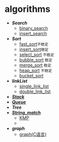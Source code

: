# algorithms
* ***Search***
  * [binary_search](https://github.com/hapi666/Data-structure/blob/master/search/binary-search/BinarySearch.go)
  * [insert_search](https://github.com/hapi666/Data-structure/blob/master/search/insert-search/main.go)
* ***Sort***
  * [fast_sort](https://github.com/hapi666/algorithms/blob/master/sort/fast-sort/main.go)`不稳定`
  * [insert_sort](https://github.com/hapi666/algorithms/blob/master/sort/insert-sort/main.go)`稳定`
  * [select_sort](https://github.com/hapi666/algorithms/blob/master/sort/select-sort/main.go) `不稳定`
  * [bubble_sort](https://github.com/hapi666/algorithms/blob/master/sort/bubble-sort/main.go) `稳定`
  * [merge_sort](https://github.com/hapi666/algorithms/blob/master/sort/merge-sort/main.go)   `稳定`
  * [heap_sort](https://github.com/hapi666/algorithms/blob/master/sort/heap-sort/main.go)    `不稳定`
  * [bucket_sort](https://github.com/hapi666/algorithms/blob/master/sort/bucket-sort/main.go)
* ***linkList***
  * [single_link_list](https://github.com/hapi666/algorithms/blob/master/link_list/single_link_list/main.go)
  * [double_link_list]()
* ***[Stack](https://github.com/hapi666/algorithms/blob/master/stack/main.go)***
* ***[Queue](https://github.com/hapi666/algorithms/blob/master/queue/main.go)***
* ***Tree***
* ***[String_match](https://github.com/hapi666/algorithms/blob/master/string_match)*** 
   * [KMP](https://github.com/hapi666/algorithms/blob/master/string_match/KMP)
   * []()
* ***graph***
  * [graph(C语言)](https://github.com/hapi666/Data-structure/blob/master/graph/graph.c)
